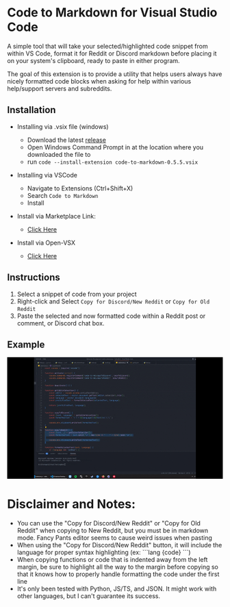 # Code to Markdown for Visual Studio Code

A simple tool that will take your selected/highlighted code snippet from within VS Code, format it for Reddit or Discord markdown before placing it on your system's clipboard, ready to paste in either program.

The goal of this extension is to provide a utility that helps users always have nicely formatted code blocks when asking for help within various help/support servers and subreddits. 

## Installation

- Installing via .vsix file (windows)
    - Download the latest [release](https://github.com/dlchamp/Code-to-MD/releases/tag/v0.5.5)
    - Open Windows Command Prompt in at the location where you downloaded the file to
    - run `code --install-extension code-to-markdown-0.5.5.vsix`

- Installing via VSCode
    - Navigate to Extensions (Ctrl+Shift+X)
    - Search `Code to Markdown`
    - Install

- Install via Marketplace Link:
    - [Click Here](https://marketplace.visualstudio.com/items?itemName=DLCHAMP.code-to-markdown)


- Install via Open-VSX
    - [Click Here](https://open-vsx.org/extension/DLCHAMP/code-to-markdown)

## Instructions

1. Select a snippet of code from your project
2. Right-click and Select `Copy for Discord/New Reddit` or `Copy for Old Reddit`
3. Paste the selected and now formatted code within a Reddit post or comment, or Discord chat box.

## Example

![Example](https://github.com/dlchamp/Code-to-MD/blob/master/images/example.gif?raw=true)



# Disclaimer and Notes:
- You can use the "Copy for Discord/New Reddit" or "Copy for Old Reddit" when copying to New Reddit, but you must be in markdown mode.  Fancy Pants editor seems to cause weird issues when pasting  
- When using the "Copy for Discord/New Reddit" button, it will include the language for proper syntax highlighting (ex: \`\`\`lang {code} \`\`\`)  
- When copying functions or code that is indented away from the left margin, be sure to highlight all the way to the margin before copying so that it knows how to properly handle formatting the code under the first line
- It's only been tested with Python, JS/TS, and JSON.   It might work with other languages, but I can't guarantee its success.


